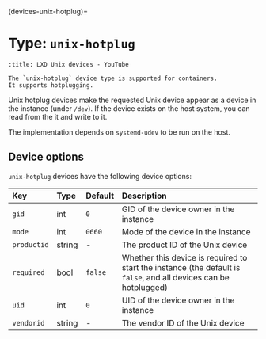 (devices-unix-hotplug)=
# Type: `unix-hotplug`

```{youtube} https://www.youtube.com/watch?v=C2e3LD5wLI8
:title: LXD Unix devices - YouTube
```

```{note}
The `unix-hotplug` device type is supported for containers.
It supports hotplugging.
```

Unix hotplug devices make the requested Unix device appear as a device in the instance (under `/dev`).
If the device exists on the host system, you can read from the it and write to it.

The implementation depends on `systemd-udev` to be run on the host.

## Device options

`unix-hotplug` devices have the following device options:

Key         | Type      | Default           | Description
:--         | :--       | :--               | :--
`gid`       | int       | `0`               | GID of the device owner in the instance
`mode`      | int       | `0660`            | Mode of the device in the instance
`productid` | string    | -                 | The product ID of the Unix device
`required`  | bool      | `false`           | Whether this device is required to start the instance (the default is `false`, and all devices can be hotplugged)
`uid`       | int       | `0`               | UID of the device owner in the instance
`vendorid`  | string    | -                 | The vendor ID of the Unix device
